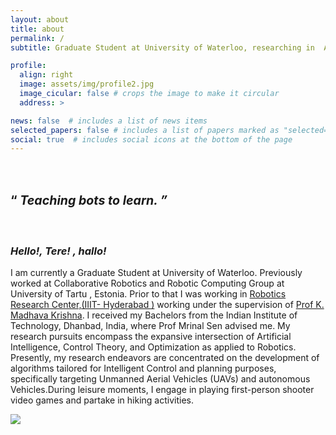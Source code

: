 ```yaml
---
layout: about
title: about
permalink: /
subtitle: Graduate Student at University of Waterloo, researching in  Autonmous Vechicles  . Previously Research Engineer  <a href="https://ims.ut.ee/"> at Itelligent Material and Systems Lab </a>University of Tartu,Estonia 

profile:
  align: right
  image: assets/img/profile2.jpg
  image_cicular: false # crops the image to make it circular
  address: >

news: false  # includes a list of news items
selected_papers: false # includes a list of papers marked as "selected={true}"
social: true  # includes social icons at the bottom of the page
---
```

<h1> <span  style="font-size:70%;text-align: justify;width:10%"> <br> &#8220; <i> Teaching bots to learn. &#8221; </i> </span> </h1>
<br>
<h3><b><i> Hello!, Tere! , hallo! </i></b></h3>
I am currently a Graduate Student at University of Waterloo.  
Previously worked at Collaborative Robotics and Robotic Computing Group at University of Tartu , Estonia. Prior to that  I was working in <a href="https://robotics.iiit.ac.in//"> Robotics Research Center,(IIIT- Hyderabad )</a> working under the supervision of <a href="https://www.iiit.ac.in/people/faculty/mkrishna/">Prof K. Madhava Krishna</a>. I received my Bachelors from the Indian Institute of Technology, Dhanbad, India, where Prof Mrinal Sen advised me.
My research pursuits encompass the expansive intersection of Artificial Intelligence, Control Theory, and Optimization as applied to Robotics. Presently, my research endeavors are concentrated on the development of algorithms tailored for Intelligent Control and planning purposes, specifically targeting Unmanned Aerial Vehicles (UAVs) and autonomous Vehicles.During leisure moments, I engage in playing first-person shooter video games and partake in hiking activities.

<a href="http://www.clustrmaps.com/map/Prajwalthakur.github.io" title="Visit tracker for Prajwalthakur.github.io"><img src="//www.clustrmaps.com/map_v2.png?d=1G1AUEVSnZ36pgHrRuuxfQ1mfVWVg856hUAmlxh4oLY" /></a>